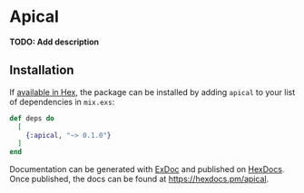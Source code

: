 # Apical

**TODO: Add description**

## Installation

If [available in Hex](https://hex.pm/docs/publish), the package can be installed
by adding `apical` to your list of dependencies in `mix.exs`:

```elixir
def deps do
  [
    {:apical, "~> 0.1.0"}
  ]
end
```

Documentation can be generated with [ExDoc](https://github.com/elixir-lang/ex_doc)
and published on [HexDocs](https://hexdocs.pm). Once published, the docs can
be found at <https://hexdocs.pm/apical>.

